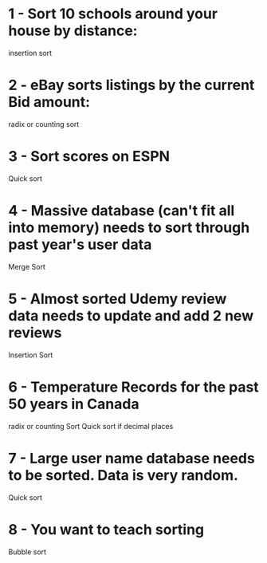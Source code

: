 # 1 - Sort 10 schools around your house by distance:
insertion sort

# 2 - eBay sorts listings by the current Bid amount:
radix or counting sort

# 3 - Sort scores on ESPN
Quick sort

# 4 - Massive database (can't fit all into memory) needs to sort through past year's user data
Merge Sort

# 5 - Almost sorted Udemy review data needs to update and add 2 new reviews
Insertion Sort

# 6 - Temperature Records for the past 50 years in Canada
radix or counting Sort
Quick sort if decimal places

# 7 - Large user name database needs to be sorted. Data is very random.
Quick sort

# 8 - You want to teach sorting
Bubble sort
